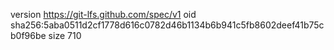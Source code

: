 version https://git-lfs.github.com/spec/v1
oid sha256:5aba0511d2cf1778d616c0782d46b1134b6b941c5fb8602deef41b75cb0f96be
size 710
